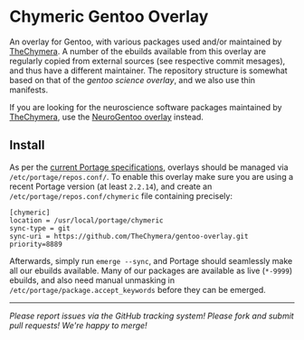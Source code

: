 # Chymeric Gentoo Overlay

An overlay for Gentoo, with various packages used and/or maintained by [TheChymera](https://github.com/TheChymera).
A number of the ebuilds available from this overlay are regularly copied from external sources (see respective commit mesages), and thus have a different maintainer.
The repository structure is somewhat based on that of the *gentoo science overlay*, and we also use thin manifests.

If you are looking for the neuroscience software packages maintained by [TheChymera](https://github.com/TheChymera), use the [NeuroGentoo overlay](https://github.com/TheChymera/neurogentoo) instead.

## Install

As per the [current Portage specifications](https://dev.gentoo.org/~zmedico/portage/doc/man/portage.5.html), overlays should be managed via `/etc/portage/repos.conf/`.
To enable this overlay make sure you are using a recent Portage version (at least `2.2.14`), and create an `/etc/portage/repos.conf/chymeric` file containing precisely:

```
[chymeric]
location = /usr/local/portage/chymeric
sync-type = git
sync-uri = https://github.com/TheChymera/gentoo-overlay.git
priority=8889
```

Afterwards, simply run `emerge --sync`, and Portage should seamlessly make all our ebuilds available. 
Many of our packages are available as live (`*-9999`) ebuilds, and also need manual unmasking in `/etc/portage/package.accept_keywords` before they can be emerged. 

---

*Please report issues via the GitHub tracking system! Please fork and submit pull requests! We're happy to merge!*
